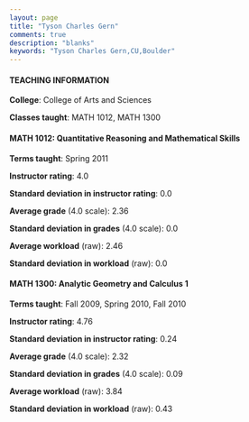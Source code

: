```yaml
---
layout: page
title: "Tyson Charles Gern" 
comments: true
description: "blanks"
keywords: "Tyson Charles Gern,CU,Boulder"
---
```

<head>
<script src="https://ajax.googleapis.com/ajax/libs/jquery/2.1.3/jquery.min.js"></script>
<script src="https://dl.dropboxusercontent.com/s/pc42nxpaw1ea4o9/highcharts.js?dl=0"></script>
<!-- <script src="../assets/js/highcharts.js"></script> -->
<style type="text/css">@font-face {
	font-family: "Bebas Neue";
	src: url(https://www.filehosting.org/file/details/544349/BebasNeue Regular.otf) format("opentype");
	}
	h1.Bebas { 
		font-family: "Bebas Neue", Verdana, Tahoma;
	}
</style>
</head>
	   
#### TEACHING INFORMATION

**College**: College of Arts and Sciences

**Classes taught**: MATH 1012, MATH 1300

#### MATH 1012: Quantitative Reasoning and Mathematical Skills

**Terms taught**: Spring 2011

**Instructor rating**: 4.0

**Standard deviation in instructor rating**: 0.0

**Average grade** (4.0 scale): 2.36

**Standard deviation in grades** (4.0 scale): 0.0

**Average workload** (raw): 2.46

**Standard deviation in workload** (raw): 0.0

#### MATH 1300: Analytic Geometry and Calculus 1

**Terms taught**: Fall 2009, Spring 2010, Fall 2010

**Instructor rating**: 4.76

**Standard deviation in instructor rating**: 0.24

**Average grade** (4.0 scale): 2.32

**Standard deviation in grades** (4.0 scale): 0.09

**Average workload** (raw): 3.84

**Standard deviation in workload** (raw): 0.43

